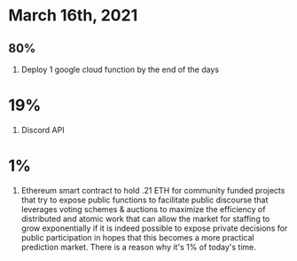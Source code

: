 # March 16th, 2021

## 80%
1. Deploy 1 google cloud function by the end of the days

# 19%
1. Discord API

# 1%
1. Ethereum smart contract to hold .21 ETH for community funded projects that try to expose public functions to facilitate public discourse that leverages voting schemes & auctions to maximize the efficiency of distributed and atomic work that can allow the market for staffing to grow exponentially if it is indeed possible to expose private decisions for public participation in hopes that this becomes a more practical prediction market. There is a reason why it's 1% of today's time.
